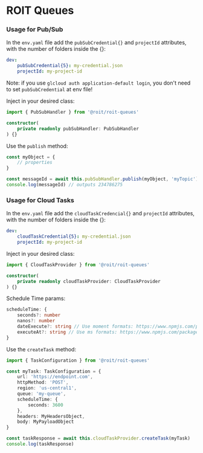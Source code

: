 # ROIT Queues

### Usage for Pub/Sub

In the `env.yaml` file add the `pubSubCredential{}` and `projectId` attributes, with the number of folders inside the {}:

```yaml
dev:
    pubSubCredential{5}: my-credential.json
    projectId: my-project-id
```

Note: if you use `glcloud auth application-default login`, you don't need to set `pubSubCredential` at env file!

Inject in your desired class:
```typescript
import { PubSubHandler } from '@roit/roit-queues'

constructor( 
    private readonly pubSubHandler: PubSubHandler
) {}
```

Use the `publish` method:
```typescript
const myObject = {
    // properties
}

const messageId = await this.pubSubHandler.publish(myObject, 'myTopic')
console.log(messageId) // outputs 234786275
```

### Usage for Cloud Tasks

In the `env.yaml` file add the `cloudTaskCredencial{}` and `projectId` attributes, with the number of folders inside the {}:

```yaml
dev:
    cloudTaskCredential{5}: my-credential.json
    projectId: my-project-id
```

Inject in your desired class:
```typescript
import { CloudTaskProvider } from '@roit/roit-queues'

constructor( 
    private readonly cloudTaskProvider: CloudTaskProvider
) {}
```

Schedule Time params:
```typescript
scheduleTime: {
    seconds?: number
    nanos?: number
    dateExecute?: string // Use moment formats: https://www.npmjs.com/package/moment
    executeAt?: string // Use ms formats: https://www.npmjs.com/package/ms
}
```


Use the `createTask` method:
```typescript
import { TaskConfiguration } from '@roit/roit-queues'

const myTask: TaskConfiguration = {
    url: 'https://endpoint.com',
    httpMethod: 'POST',
    region: 'us-central1',
    queue: 'my-queue',
    scheduleTime: {
        seconds: 3600   
    },
    headers: MyHeadersObject,
    body: MyPayloadObject
}

const taskResponse = await this.cloudTaskProvider.createTask(myTask)
console.log(taskResponse)
```
